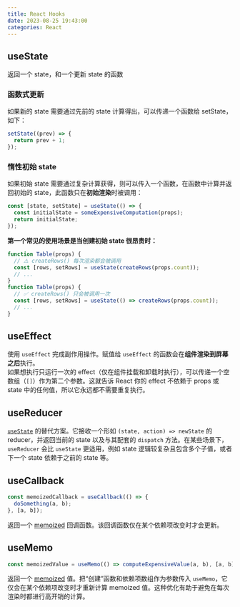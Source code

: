 ```yaml
---
title: React Hooks
date: 2023-08-25 19:43:00
categories: React
---
```


## useState

返回一个 state，和一个更新 state 的函数

### 函数式更新

如果新的 state 需要通过先前的 state 计算得出，可以传递一个函数给 setState，如下：

```javascript
setState((prev) => {
  return prev + 1;
});
```

### 惰性初始 state

如果初始 state 需要通过复杂计算获得，则可以传入一个函数，在函数中计算并返回初始的 state，此函数只在**初始渲染**时被调用：

```javascript
const [state, setState] = useState(() => {
  const initialState = someExpensiveComputation(props);
  return initialState;
});
```

**第一个常见的使用场景是当创建初始 state 很昂贵时：**

```javascript
function Table(props) {
  // ⚠️ createRows() 每次渲染都会被调用
  const [rows, setRows] = useState(createRows(props.count));
  // ...
}
function Table(props) {
  // ✅ createRows() 只会被调用一次
  const [rows, setRows] = useState(() => createRows(props.count));
  // ...
}
```

## useEffect

使用 `useEffect` 完成副作用操作。赋值给 `useEffect` 的函数会在**组件渲染到屏幕之后**执行。<br />如果想执行只运行一次的 effect（仅在组件挂载和卸载时执行），可以传递一个空数组（`[]`）作为第二个参数。这就告诉 React 你的 effect 不依赖于 props 或 state 中的任何值，所以它永远都不需要重复执行。

## useReducer

[`useState`]() 的替代方案。它接收一个形如 `(state, action) => newState` 的 reducer，并返回当前的 state 以及与其配套的 `dispatch` 方法。在某些场景下，`useReducer` 会比 `useState` 更适用，例如 state 逻辑较复杂且包含多个子值，或者下一个 state 依赖于之前的 state 等。

## useCallback

```javascript
const memoizedCallback = useCallback(() => {
  doSomething(a, b);
}, [a, b]);
```

返回一个 [memoized](https://en.wikipedia.org/wiki/Memoization) 回调函数。该回调函数仅在某个依赖项改变时才会更新。

## useMemo

```javascript
const memoizedValue = useMemo(() => computeExpensiveValue(a, b), [a, b]);
```

返回一个 [memoized](https://en.wikipedia.org/wiki/Memoization) 值。把“创建”函数和依赖项数组作为参数传入 `useMemo`，它仅会在某个依赖项改变时才重新计算 memoized 值。这种优化有助于避免在每次渲染时都进行高开销的计算。
